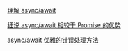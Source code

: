 [理解 async/await](https://juejin.im/post/596e142d5188254b532ce2da)

[细说 async/await 相较于 Promise 的优势](https://juejin.im/post/5c39523651882525a67c53d6)

[async/await 优雅的错误处理方法](https://juejin.im/post/5c49eb28f265da613a545a4b)